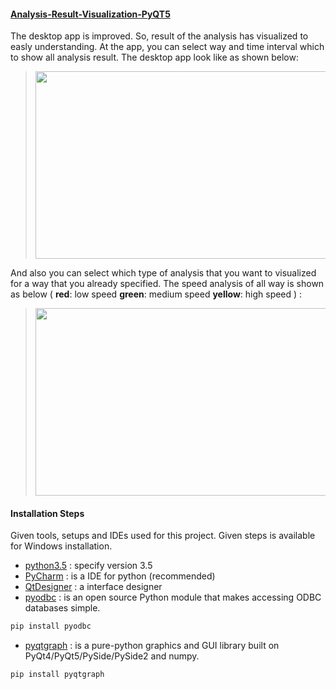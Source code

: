 #### [Analysis-Result-Visualization-PyQT5](https://github.com/zekeriyyaa/Traffic-Data-Analysis-with-Spark/tree/master/Analysis-Result-Visualization-PyQT5)
The desktop app is improved. So, result of the analysis has visualized to easly understanding. At the app, you can select way and time interval which to show all analysis result. 
The desktop app look like as shown below:
> <img src=https://github.com/zekeriyyaa/Traffic-Data-Analysis-with-Spark/blob/master/images/appInterface.png width="750px" height="300px"/>

And also you can select which type of analysis that you want to visualized for a way that you already specified.
The speed analysis of all way is shown as below ( **red**: low speed **green**: medium speed **yellow**: high speed ) :
> <img src=https://github.com/zekeriyyaa/Traffic-Data-Analysis-with-Spark/blob/master/images/speedGraph.png width="600px" height="300px"/>

#### Installation Steps
Given tools, setups and IDEs used for this project. Given steps is available for Windows installation.
- [python3.5](https://www.python.org/downloads/) : specify version 3.5
- [PyCharm](https://www.jetbrains.com/pycharm/download/#section=windows) : is a IDE for python (recommended)
- [QtDesigner](https://build-system.fman.io/qt-designer-download) : a interface designer
- [pyodbc](https://pypi.org/project/pyodbc/) : is an open source Python module that makes accessing ODBC databases simple.
```sh
pip install pyodbc
```
- [pyqtgraph](https://pypi.org/project/pyqtgraph/) : is a pure-python graphics and GUI library built on PyQt4/PyQt5/PySide/PySide2 and numpy.
```sh
pip install pyqtgraph
```
